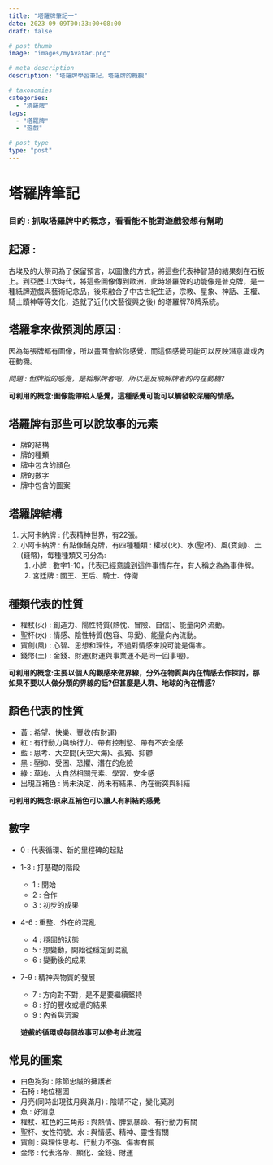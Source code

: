 ```yaml
---
title: "塔羅牌筆記一"
date: 2023-09-09T00:33:00+08:00
draft: false

# post thumb
image: "images/myAvatar.png"

# meta description
description: "塔羅牌學習筆記，塔羅牌的概觀"

# taxonomies
categories: 
  - "塔羅牌"
tags:
  - "塔羅牌"
  - "遊戲"

# post type
type: "post"
---
```

# 塔羅牌筆記

### 目的 : 抓取塔羅牌中的概念，看看能不能對遊戲發想有幫助

## 起源 :

古埃及的大祭司為了保留預言，以圖像的方式，將這些代表神智慧的結果刻在石板上。到亞歷山大時代，將這些圖像傳到歐洲，此時塔羅牌的功能像是普克牌，是一種紙牌遊戲與藝術紀念品，後來融合了中古世紀生活，宗教、星象、神話、王權、騎士蹟神等等文化，造就了近代(文藝復興之後) 的塔羅牌78牌系統。



## 塔羅拿來做預測的原因 :

 因為每張牌都有圖像，所以畫面會給你感覺，而這個感覺可能可以反映潛意識或內在動機。

*問題 : 但牌給的感覺，是給解牌者吧，所以是反映解牌者的內在動機?*

**可利用的概念:圖像能帶給人感覺，這種感覺可能可以觸發較深層的情感。**



## 塔羅牌有那些可以說故事的元素

- 牌的結構
- 牌的種類
- 牌中包含的顏色
- 牌的數字
- 牌中包含的圖案



## **塔羅牌結構** 

1. 大阿卡納牌 : 代表精神世界，有22張。
2. 小阿卡納牌 : 有點像鋪克牌，有四種種類 : 權杖(火)、水(聖杯)、風(寶劍)、土(錢幣)，每種種類又可分為:
   1. 小牌 : 數字1-10，代表已經意識到這件事情存在，有人稱之為為事件牌。
   2. 宮廷牌 : 國王、王后、騎士、侍衛

## 種類代表的性質

- 權杖(火) : 創造力、陽性特質(熱忱、冒險、自信)、能量向外流動。
- 聖杯(水) : 情感、陰性特質(包容、母愛)、能量向內流動。
- 寶劍(風) : 心智、思想和理性，不過對情感來說可能是傷害。
- 錢幣(土) : 金錢、財運(財運與事業運不是同一回事喔)。

**可利用的概念:主要以個人的觀感來做界線，分外在物質與內在情感去作探討，那如果不要以人做分類的界線的話?但甚麼是人群、地球的內在情感?**

## 顏色代表的性質

- 黃 : 希望、快樂、豐收(有財運)
- 紅 : 有行動力與執行力、帶有控制慾、帶有不安全感
- 藍 : 思考、大空間(天空大海)、孤獨、抑鬱
- 黑 : 壓抑、受困、恐懼、潛在的危險
- 綠 : 草地、大自然相關元素、學習、安全感
- 出現互補色 : 尚未決定、尚未有結果、內在衝突與糾結

**可利用的概念:原來互補色可以讓人有糾結的感覺**

## 數字

- 0 : 代表循環、新的里程碑的起點

- 1-3 : 打基礎的階段

  - 1 : 開始
  - 2 : 合作
  - 3 : 初步的成果

- 4-6 : 重整、外在的混亂

  - 4 : 穩固的狀態
  - 5 : 想變動，開始從穩定到混亂
  - 6 : 變動後的成果

- 7-9 : 精神與物質的發展

  - 7 : 方向對不對，是不是要繼續堅持
  - 8 : 好的豐收或壞的結果
  - 9 : 內省與沉澱

  **遊戲的循環或每個故事可以參考此流程**

## 常見的圖案

- 白色狗狗 : 除節忠誠的擁護者
- 石椅 : 地位穩固
- 月亮(同時出現弦月與滿月) : 陰晴不定，變化莫測
- 魚 : 好消息
- 權杖、紅色的三角形 : 與熱情、脾氣暴躁、有行動力有關
- 聖杯、女性符號、水 : 與情感、精神、靈性有關
- 寶劍 : 與理性思考、行動力不強、傷害有關
- 金幣 : 代表洛帝、顯化、金錢、財運